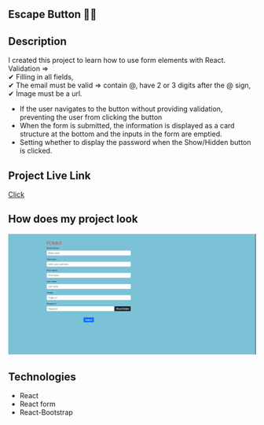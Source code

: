 ## Escape Button 💨🙂
## Description
I created this project to learn how to use form elements with React. <br>
Validation => <br>
✔ Filling in all fields,<br>
✔ The email must be valid => contain @, have 2 or 3 digits after the @ sign,<br>
✔ İmage must be a url.<br>

* If the user navigates to the button without providing validation, preventing the user from clicking the button
* When the form is submitted, the information is displayed as a card structure at the bottom and the inputs in the form are emptied.
* Setting whether to display the password when the Show/Hidden button is clicked.

## Project Live Link
[Click](https://form-react-zlh.vercel.app/)

## How does my project look
![form](./forms.gif)


## Technologies
* React
* React form
* React-Bootstrap
  
